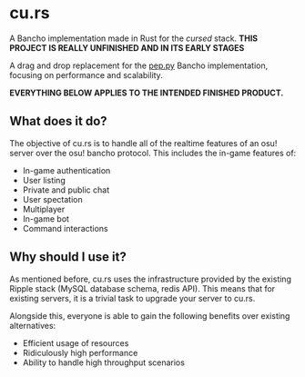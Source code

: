 # cu.rs
A Bancho implementation made in Rust for the *cursed* stack. **THIS PROJECT IS REALLY UNFINISHED AND IN ITS EARLY STAGES**

A drag and drop replacement for the [pep.py](https://github.com/osuripple/pep.py) Bancho implementation, focusing on performance and scalability.

**EVERYTHING BELOW APPLIES TO THE INTENDED FINISHED PRODUCT.**

## What does it do?
The objective of cu.rs is to handle all of the realtime features of an osu! server over the osu! bancho protocol. This includes the in-game features of:
- In-game authentication
- User listing
- Private and public chat
- User spectation
- Multiplayer
- In-game bot
- Command interactions

## Why should I use it?
As mentioned before, cu.rs uses the infrastructure provided by the existing Ripple stack (MySQL database schema, redis API). This means that for existing servers, 
it is a trivial task to upgrade your server to cu.rs.

Alongside this, everyone is able to gain the following benefits over existing alternatives:
- Efficient usage of resources
- Ridiculously high performance
- Ability to handle high throughput scenarios
